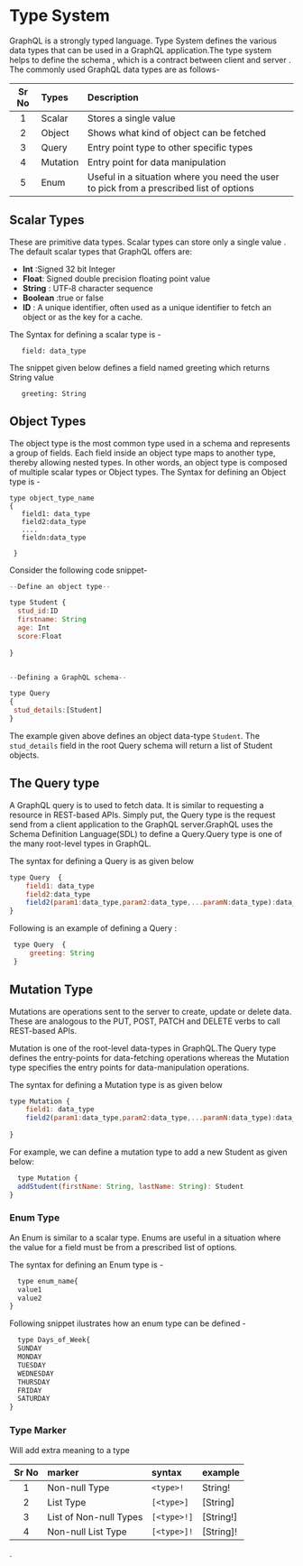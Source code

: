 
# Type System

GraphQL is a strongly typed language. Type System defines the various data types that can be used in a GraphQL application.The type system helps to define the schema , which is a contract between client and server . The commonly used GraphQL data types are as follows-

|Sr No |  Types              |  Description
|:----:|:--------------------------|:------------------
| 1    | Scalar    | Stores a single value
| 2    | Object     | Shows what kind of object can be fetched
| 3   | Query    | Entry point type to other specific types
| 4    | Mutation   | Entry point for data manipulation
| 5   | Enum   | Useful in a situation where you need the user to pick from a prescribed list of options

## Scalar Types

These are primitive data types. Scalar types can store only a  single value . The default scalar types that GraphQL offers are:

- **Int** :Signed 32 bit Integer
- **Float**: Signed double precision floating point value
- **String** : UTF‐8 character sequence
- **Boolean** :true or false
- **ID** : A unique identifier, often used as a unique identifier to fetch an object or as the key for a cache.

The Syntax for defining a scalar type is - 

```javacript
   field: data_type
```

The snippet given below defines a field named greeting which returns String value

```javacript
   greeting: String
```

## Object Types

The object type is the most common type used in a schema and represents a group of fields. Each field inside an object type maps to another type, thereby allowing nested types. In other words, an object type is composed of multiple scalar types or Object types.
The Syntax for defining an Object type is - 

```javacript
type object_type_name
{
   field1: data_type
   field2:data_type 
   ....
   fieldn:data_type
   
 }
```

Consider the following code snippet-  


```javascript
--Define an object type--

type Student {
  stud_id:ID
  firstname: String
  age: Int
  score:Float
 
}


--Defining a GraphQL schema--  

type Query
{
 stud_details:[Student]
}

```
The example given above defines an object data-type  `Student`. The `stud_details` field in the root Query schema will return a list of Student objects.

## The Query type

A GraphQL query is to used to fetch data. It is similar to requesting a resource in REST-based APIs. Simply put, the Query type is the request send from a client application to the GraphQL server.GraphQL uses the Schema Definition Language(SDL) to define a Query.Query type is one of the many root-level types in GraphQL.

The syntax for defining a Query is as given below
 ```javascript
 type Query  {
     field1: data_type
     field2:data_type
     field2(param1:data_type,param2:data_type,...paramN:data_type):data_type
 }
 ```

Following is an example of defining a Query :
```javascript
 type Query  {
     greeting: String
 }
 ```
 
## Mutation Type

Mutations are operations sent to the server to create, update or delete data. These are analogous to the PUT, POST, PATCH and DELETE verbs to call REST-based APIs.

Mutation is one of the root-level data-types in GraphQL.The Query type defines the entry-points for data-fetching operations whereas the Mutation type specifies the entry points for data-manipulation operations.  

The syntax for defining a Mutation type is as given below
 ```javascript
 type Mutation {
     field1: data_type
     field2(param1:data_type,param2:data_type,...paramN:data_type):data_type
     
 }
 ```

For example, we can define a mutation type to add a new Student as given below:

```javascript
  type Mutation {
  addStudent(firstName: String, lastName: String): Student
}

```
### Enum Type  
An Enum is similar to a scalar type. Enums are useful in a situation where the value for a field must be from a prescribed list of options. 

The syntax for defining an Enum type is -  

```javascript
  type enum_name{
  value1
  value2
}

```
Following snippet ilustrates how an enum type can be defined -  

```javascript
  type Days_of_Week{
  SUNDAY
  MONDAY
  TUESDAY
  WEDNESDAY
  THURSDAY
  FRIDAY
  SATURDAY
}

```

### Type Marker

Will add extra meaning to a  type

|Sr No |  marker   |  syntax  | example|
|:----:|:---------|:-------------|:-----
| 1|Non-null Type  | `<type>!`  | String!
| 2|List Type  | `[<type>]`  |[String]
| 3|List of Non-null Types   | `[<type>!]`  | [String!]
| 4|Non-null List Type   | `[<type>]!`  | [String]!

.
